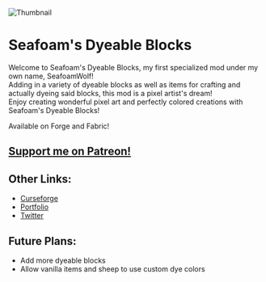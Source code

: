   ![Thumbnail](https://user-images.githubusercontent.com/124807123/218914089-dbe0ec04-51d8-4531-8de6-a7bbcbac9f98.png)  
# Seafoam's Dyeable Blocks

Welcome to Seafoam's Dyeable Blocks, my first specialized mod under my own name, SeafoamWolf!  
Adding in a variety of dyeable blocks as well as items for crafting and actually dyeing said blocks, this mod is a pixel artist's dream!  
Enjoy creating wonderful pixel art and perfectly colored creations with Seafoam's Dyeable Blocks!  

Available on Forge and Fabric!  

## [Support me on Patreon!](https://www.patreon.com/SeafoamWolf)

## Other Links:
- [Curseforge](https://www.curseforge.com/minecraft/mc-mods/seafoams-dyeable-blocks)
- [Portfolio](https://www.gamesbyseafoam.com)
- [Twitter](https://twitter.com/SeafoamWolf_/)  

## Future Plans:
- Add more dyeable blocks  
- Allow vanilla items and sheep to use custom dye colors  
